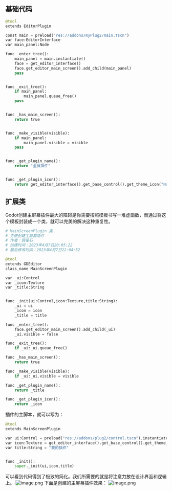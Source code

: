 ## 基础代码
```python
@tool
extends EditorPlugin

const main = preload("res://addons/myPlug2/main.tscn")
var face:EditorInterface
var main_panel:Node

func _enter_tree():
	main_panel = main.instantiate()
	face = get_editor_interface()
	face.get_editor_main_screen().add_child(main_panel)
	pass


func _exit_tree():
	if main_panel:
		main_panel.queue_free()
	pass


func _has_main_screen():
	return true


func _make_visible(visible):
	if main_panel:
		main_panel.visible = visible
	pass


func _get_plugin_name():
	return "全屏插件"


func _get_plugin_icon():
	return get_editor_interface().get_base_control().get_theme_icon("Node", "EditorIcons")

```
## 扩展类
Godot创建主屏幕插件最大的障碍是你需要按照模板书写一堆虚函数，而通过将这个模板封装成一个类，就可以完美的解决这种重复性。
```python
# MainScreenPlugin 类
# 方便创建主屏幕插件
# 作者：巽星石
# 创建时间：2023年4月7日20:05:22
# 最后修改时间：2023年4月7日22:04:52

@tool
extends GDEditor
class_name MainScreenPlugin

var _ui:Control
var _icon:Texture
var _title:String


func _init(ui:Control,icon:Texture,title:String):
	_ui = ui
	_icon = icon
	_title = title

func _enter_tree():
	face.get_editor_main_screen().add_child(_ui)
	_ui.visible = false

func _exit_tree():
	if _ui:_ui.queue_free()

func _has_main_screen():
	return true

func _make_visible(visible):
	if _ui:_ui.visible = visible

func _get_plugin_name():
	return _title

func _get_plugin_icon():
	return _icon
```
插件的主脚本，就可以写为：
```python
@tool
extends MainScreenPlugin

var ui:Control = preload("res://addons/plug2/control.tscn").instantiate()
var icon:Texture = get_editor_interface().get_base_control().get_theme_icon("Node", "EditorIcons")
var title:String = "我的插件"


func _init():
	super._init(ui,icon,title)
```
可以看到代码得到了极致的简化。我们所需要的就是将注意力放在设计界面和逻辑上。
![image.png](https://cdn.nlark.com/yuque/0/2023/png/8438332/1680874735646-9c1659f0-9f22-4972-bf90-b267383605ea.png#averageHue=%2382cd80&clientId=uaf41e6e2-c834-4&from=paste&height=508&id=u612c2795&originHeight=1525&originWidth=2580&originalType=binary&ratio=3&rotation=0&showTitle=false&size=119676&status=done&style=none&taskId=uc0a6369d-b2b2-44b9-b592-717a3130fbd&title=&width=860)
下面是创建的主屏幕插件效果：
![image.png](https://cdn.nlark.com/yuque/0/2023/png/8438332/1680875435897-564b0dda-7835-482d-a0b3-e8a1b9f42d60.png#averageHue=%231f242c&clientId=uaf41e6e2-c834-4&from=paste&height=315&id=uf0a41794&originHeight=945&originWidth=1910&originalType=binary&ratio=3&rotation=0&showTitle=false&size=36421&status=done&style=none&taskId=u6cc65956-96dd-4c42-9189-6419594697c&title=&width=636.6666666666666)

